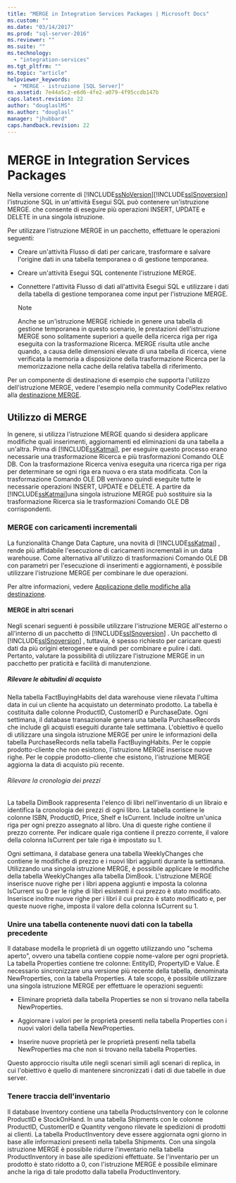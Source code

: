 ```yaml
---
title: "MERGE in Integration Services Packages | Microsoft Docs"
ms.custom: ""
ms.date: "03/14/2017"
ms.prod: "sql-server-2016"
ms.reviewer: ""
ms.suite: ""
ms.technology: 
  - "integration-services"
ms.tgt_pltfrm: ""
ms.topic: "article"
helpviewer_keywords: 
  - "MERGE - istruzione [SQL Server]"
ms.assetid: 7e44a5c2-e6d6-4fe2-a079-4f95ccdb147b
caps.latest.revision: 22
author: "douglaslMS"
ms.author: "douglasl"
manager: "jhubbard"
caps.handback.revision: 22
---
```

# MERGE in Integration Services Packages
  Nella versione corrente di [!INCLUDE[ssNoVersion](../../includes/ssnoversion-md.md)][!INCLUDE[ssISnoversion](../../includes/ssisnoversion-md.md)] l'istruzione SQL in un'attività Esegui SQL può contenere un'istruzione MERGE. che consente di eseguire più operazioni INSERT, UPDATE e DELETE in una singola istruzione.  
  
 Per utilizzare l'istruzione MERGE in un pacchetto, effettuare le operazioni seguenti:  
  
-   Creare un'attività Flusso di dati per caricare, trasformare e salvare l'origine dati in una tabella temporanea o di gestione temporanea.  
  
-   Creare un'attività Esegui SQL contenente l'istruzione MERGE.  
  
-   Connettere l'attività Flusso di dati all'attività Esegui SQL e utilizzare i dati della tabella di gestione temporanea come input per l'istruzione MERGE.  
  
    > [!NOTE]  
    >  Anche se un'istruzione MERGE richiede in genere una tabella di gestione temporanea in questo scenario, le prestazioni dell'istruzione MERGE sono solitamente superiori a quelle della ricerca riga per riga eseguita con la trasformazione Ricerca. MERGE risulta utile anche quando, a causa delle dimensioni elevate di una tabella di ricerca, viene verificata la memoria a disposizione della trasformazione Ricerca per la memorizzazione nella cache della relativa tabella di riferimento.  
  
 Per un componente di destinazione di esempio che supporta l'utilizzo dell'istruzione MERGE, vedere l'esempio nella community CodePlex relativo alla [destinazione MERGE](http://go.microsoft.com/fwlink/?LinkId=141215).  
  
## Utilizzo di MERGE  
 In genere, si utilizza l'istruzione MERGE quando si desidera applicare modifiche quali inserimenti, aggiornamenti ed eliminazioni da una tabella a un'altra. Prima di [!INCLUDE[ssKatmai](../../includes/sskatmai-md.md)], per eseguire questo processo erano necessarie una trasformazione Ricerca e più trasformazioni Comando OLE DB. Con la trasformazione Ricerca veniva eseguita una ricerca riga per riga per determinare se ogni riga era nuova o era stata modificata. Con la trasformazione Comando OLE DB venivano quindi eseguite tutte le necessarie operazioni INSERT, UPDATE e DELETE. A partire da [!INCLUDE[ssKatmai](../../includes/sskatmai-md.md)]una singola istruzione MERGE può sostituire sia la trasformazione Ricerca sia le trasformazioni Comando OLE DB corrispondenti.  
  
### MERGE con caricamenti incrementali  
 La funzionalità Change Data Capture, una novità di [!INCLUDE[ssKatmai](../../includes/sskatmai-md.md)] , rende più affidabile l'esecuzione di caricamenti incrementali in un data warehouse. Come alternativa all'utilizzo di trasformazioni Comando OLE DB con parametri per l'esecuzione di inserimenti e aggiornamenti, è possibile utilizzare l'istruzione MERGE per combinare le due operazioni.  
  
 Per altre informazioni, vedere [Applicazione delle modifiche alla destinazione](../../integration-services/change-data-capture/apply-the-changes-to-the-destination.md).  
  
#### MERGE in altri scenari  
 Negli scenari seguenti è possibile utilizzare l'istruzione MERGE all'esterno o all'interno di un pacchetto di [!INCLUDE[ssISnoversion](../../includes/ssisnoversion-md.md)] . Un pacchetto di [!INCLUDE[ssISnoversion](../../includes/ssisnoversion-md.md)] , tuttavia, è spesso richiesto per caricare questi dati da più origini eterogenee e quindi per combinare e pulire i dati. Pertanto, valutare la possibilità di utilizzare l'istruzione MERGE in un pacchetto per praticità e facilità di manutenzione.  
  
##### Rilevare le abitudini di acquisto  
 Nella tabella FactBuyingHabits del data warehouse viene rilevata l'ultima data in cui un cliente ha acquistato un determinato prodotto. La tabella è costituita dalle colonne ProductID, CustomerID e PurchaseDate. Ogni settimana, il database transazionale genera una tabella PurchaseRecords che include gli acquisti eseguiti durante tale settimana. L'obiettivo è quello di utilizzare una singola istruzione MERGE per unire le informazioni della tabella PurchaseRecords nella tabella FactBuyingHabits. Per le coppie prodotto-cliente che non esistono, l'istruzione MERGE inserisce nuove righe. Per le coppie prodotto-cliente che esistono, l'istruzione MERGE aggiorna la data di acquisto più recente.  
  
###### Rilevare la cronologia dei prezzi  
 La tabella DimBook rappresenta l'elenco di libri nell'inventario di un libraio e identifica la cronologia dei prezzi di ogni libro. La tabella contiene le colonne ISBN, ProductID, Price, Shelf e IsCurrent. Include inoltre un'unica riga per ogni prezzo assegnato al libro. Una di queste righe contiene il prezzo corrente. Per indicare quale riga contiene il prezzo corrente, il valore della colonna IsCurrent per tale riga è impostato su 1.  
  
 Ogni settimana, il database genera una tabella WeeklyChanges che contiene le modifiche di prezzo e i nuovi libri aggiunti durante la settimana. Utilizzando una singola istruzione MERGE, è possibile applicare le modifiche della tabella WeeklyChanges alla tabella DimBook. L'istruzione MERGE inserisce nuove righe per i libri appena aggiunti e imposta la colonna IsCurrent su 0 per le righe di libri esistenti il cui prezzo è stato modificato. Inserisce inoltre nuove righe per i libri il cui prezzo è stato modificato e, per queste nuove righe, imposta il valore della colonna IsCurrent su 1.  
  
### Unire una tabella contenente nuovi dati con la tabella precedente  
 Il database modella le proprietà di un oggetto utilizzando uno "schema aperto", ovvero una tabella contiene coppie nome-valore per ogni proprietà. La tabella Properties contiene tre colonne: EntityID, PropertyID e Value. È necessario sincronizzare una versione più recente della tabella, denominata NewProperties, con la tabella Properties. A tale scopo, è possibile utilizzare una singola istruzione MERGE per effettuare le operazioni seguenti:  
  
-   Eliminare proprietà dalla tabella Properties se non si trovano nella tabella NewProperties.  
  
-   Aggiornare i valori per le proprietà presenti nella tabella Properties con i nuovi valori della tabella NewProperties.  
  
-   Inserire nuove proprietà per le proprietà presenti nella tabella NewProperties ma che non si trovano nella tabella Properties.  
  
 Questo approccio risulta utile negli scenari simili agli scenari di replica, in cui l'obiettivo è quello di mantenere sincronizzati i dati di due tabelle in due server.  
  
### Tenere traccia dell'inventario  
 Il database Inventory contiene una tabella ProductsInventory con le colonne ProductID e StockOnHand. In una tabella Shipments con le colonne ProductID, CustomerID e Quantity vengono rilevate le spedizioni di prodotti ai clienti. La tabella ProductInventory deve essere aggiornata ogni giorno in base alle informazioni presenti nella tabella Shipments. Con una singola istruzione MERGE è possibile ridurre l'inventario nella tabella ProductInventory in base alle spedizioni effettuate. Se l'inventario per un prodotto è stato ridotto a 0, con l'istruzione MERGE è possibile eliminare anche la riga di tale prodotto dalla tabella ProductInventory.  
  
  